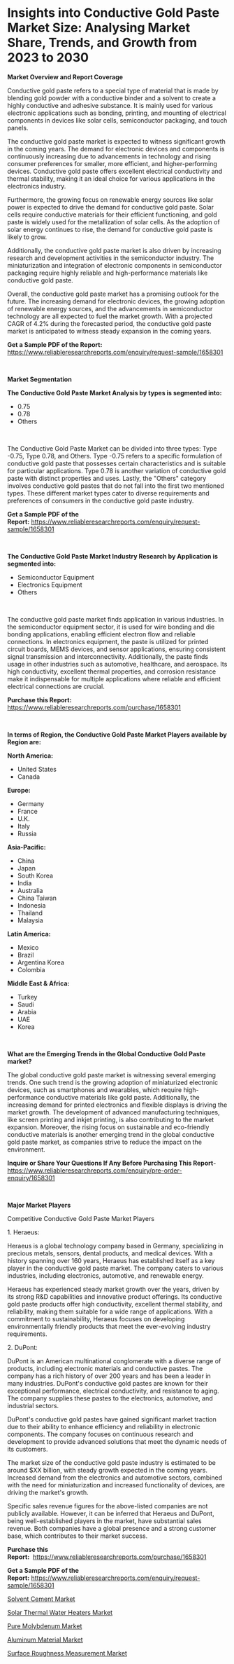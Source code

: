 <p><h1>Insights into Conductive Gold Paste Market Size: Analysing Market Share, Trends, and Growth from 2023 to 2030</h1></p><p><strong>Market Overview and Report Coverage</strong></p>
<p><p>Conductive gold paste refers to a special type of material that is made by blending gold powder with a conductive binder and a solvent to create a highly conductive and adhesive substance. It is mainly used for various electronic applications such as bonding, printing, and mounting of electrical components in devices like solar cells, semiconductor packaging, and touch panels. </p><p>The conductive gold paste market is expected to witness significant growth in the coming years. The demand for electronic devices and components is continuously increasing due to advancements in technology and rising consumer preferences for smaller, more efficient, and higher-performing devices. Conductive gold paste offers excellent electrical conductivity and thermal stability, making it an ideal choice for various applications in the electronics industry.</p><p>Furthermore, the growing focus on renewable energy sources like solar power is expected to drive the demand for conductive gold paste. Solar cells require conductive materials for their efficient functioning, and gold paste is widely used for the metallization of solar cells. As the adoption of solar energy continues to rise, the demand for conductive gold paste is likely to grow.</p><p>Additionally, the conductive gold paste market is also driven by increasing research and development activities in the semiconductor industry. The miniaturization and integration of electronic components in semiconductor packaging require highly reliable and high-performance materials like conductive gold paste.</p><p>Overall, the conductive gold paste market has a promising outlook for the future. The increasing demand for electronic devices, the growing adoption of renewable energy sources, and the advancements in semiconductor technology are all expected to fuel the market growth. With a projected CAGR of 4.2% during the forecasted period, the conductive gold paste market is anticipated to witness steady expansion in the coming years.</p></p>
<p><strong>Get a Sample PDF of the Report:</strong> <a href="https://www.reliableresearchreports.com/enquiry/request-sample/1658301">https://www.reliableresearchreports.com/enquiry/request-sample/1658301</a></p>
<p>&nbsp;</p>
<p><strong>Market Segmentation</strong></p>
<p><strong>The Conductive Gold Paste Market Analysis by types is segmented into:</strong></p>
<p><ul><li>0.75</li><li>0.78</li><li>Others</li></ul></p>
<p>&nbsp;</p>
<p><p>The Conductive Gold Paste Market can be divided into three types: Type -0.75, Type 0.78, and Others. Type -0.75 refers to a specific formulation of conductive gold paste that possesses certain characteristics and is suitable for particular applications. Type 0.78 is another variation of conductive gold paste with distinct properties and uses. Lastly, the "Others" category involves conductive gold pastes that do not fall into the first two mentioned types. These different market types cater to diverse requirements and preferences of consumers in the conductive gold paste industry.</p></p>
<p><strong>Get a Sample PDF of the Report:</strong>&nbsp;<a href="https://www.reliableresearchreports.com/enquiry/request-sample/1658301">https://www.reliableresearchreports.com/enquiry/request-sample/1658301</a></p>
<p>&nbsp;</p>
<p><strong>The Conductive Gold Paste Market Industry Research by Application is segmented into:</strong></p>
<p><ul><li>Semiconductor Equipment</li><li>Electronics Equipment</li><li>Others</li></ul></p>
<p>&nbsp;</p>
<p><p>The conductive gold paste market finds application in various industries. In the semiconductor equipment sector, it is used for wire bonding and die bonding applications, enabling efficient electron flow and reliable connections. In electronics equipment, the paste is utilized for printed circuit boards, MEMS devices, and sensor applications, ensuring consistent signal transmission and interconnectivity. Additionally, the paste finds usage in other industries such as automotive, healthcare, and aerospace. Its high conductivity, excellent thermal properties, and corrosion resistance make it indispensable for multiple applications where reliable and efficient electrical connections are crucial.</p></p>
<p><strong>Purchase this Report:</strong>&nbsp; <a href="https://www.reliableresearchreports.com/purchase/1658301">https://www.reliableresearchreports.com/purchase/1658301</a></p>
<p>&nbsp;</p>
<p><strong>In terms of Region, the Conductive Gold Paste Market Players available by Region are:</strong></p>
<p>
    <p> <strong> North America: </strong>
        <ul>
            <li>United States</li>
            <li>Canada</li>
        </ul>
        </p> 
    <p> <strong> Europe: </strong>
        <ul>
            <li>Germany</li>
            <li>France</li>
            <li>U.K.</li>
            <li>Italy</li>
            <li>Russia</li>
        </ul>
        </p> 
    <p> <strong> Asia-Pacific: </strong>
        <ul>
            <li>China</li>
            <li>Japan</li>
            <li>South Korea</li>
            <li>India</li>
            <li>Australia</li>
            <li>China Taiwan</li>
            <li>Indonesia</li>
            <li>Thailand</li>
            <li>Malaysia</li>
        </ul>
        </p> 
    <p> <strong> Latin America: </strong>
        <ul>
            <li>Mexico</li>
            <li>Brazil</li>
            <li>Argentina Korea</li>
            <li>Colombia</li>
        </ul>
        </p> 
    <p> <strong> Middle East & Africa: </strong>
        <ul>
            <li>Turkey</li>
            <li>Saudi</li>
            <li>Arabia</li>
            <li>UAE</li>
            <li>Korea</li>
        </ul>
    </p>
    </p>
<p>&nbsp;</p>
<p><strong>What are the Emerging Trends in the Global Conductive Gold Paste market?</strong></p>
<p><p>The global conductive gold paste market is witnessing several emerging trends. One such trend is the growing adoption of miniaturized electronic devices, such as smartphones and wearables, which require high-performance conductive materials like gold paste. Additionally, the increasing demand for printed electronics and flexible displays is driving the market growth. The development of advanced manufacturing techniques, like screen printing and inkjet printing, is also contributing to the market expansion. Moreover, the rising focus on sustainable and eco-friendly conductive materials is another emerging trend in the global conductive gold paste market, as companies strive to reduce the impact on the environment.</p></p>
<p><strong>Inquire or Share Your Questions If Any Before Purchasing This Report</strong>- <a href="https://www.reliableresearchreports.com/enquiry/pre-order-enquiry/1658301">https://www.reliableresearchreports.com/enquiry/pre-order-enquiry/1658301</a></p>
<p>&nbsp;</p>
<p><strong>Major Market Players</strong></p>
<p><p>Competitive Conductive Gold Paste Market Players</p><p>1. Heraeus:</p><p>Heraeus is a global technology company based in Germany, specializing in precious metals, sensors, dental products, and medical devices. With a history spanning over 160 years, Heraeus has established itself as a key player in the conductive gold paste market. The company caters to various industries, including electronics, automotive, and renewable energy. </p><p>Heraeus has experienced steady market growth over the years, driven by its strong R&D capabilities and innovative product offerings. Its conductive gold paste products offer high conductivity, excellent thermal stability, and reliability, making them suitable for a wide range of applications. With a commitment to sustainability, Heraeus focuses on developing environmentally friendly products that meet the ever-evolving industry requirements. </p><p>2. DuPont:</p><p>DuPont is an American multinational conglomerate with a diverse range of products, including electronic materials and conductive pastes. The company has a rich history of over 200 years and has been a leader in many industries. DuPont's conductive gold pastes are known for their exceptional performance, electrical conductivity, and resistance to aging. The company supplies these pastes to the electronics, automotive, and industrial sectors.</p><p>DuPont's conductive gold pastes have gained significant market traction due to their ability to enhance efficiency and reliability in electronic components. The company focuses on continuous research and development to provide advanced solutions that meet the dynamic needs of its customers.</p><p>The market size of the conductive gold paste industry is estimated to be around $XX billion, with steady growth expected in the coming years. Increased demand from the electronics and automotive sectors, combined with the need for miniaturization and increased functionality of devices, are driving the market's growth.</p><p>Specific sales revenue figures for the above-listed companies are not publicly available. However, it can be inferred that Heraeus and DuPont, being well-established players in the market, have substantial sales revenue. Both companies have a global presence and a strong customer base, which contributes to their market success.</p></p>
<p><strong>Purchase this Report:</strong>&nbsp;&nbsp;<a href="https://www.reliableresearchreports.com/purchase/1658301">https://www.reliableresearchreports.com/purchase/1658301</a></p>
<p></p>
<p><strong>Get a Sample PDF of the Report:</strong>&nbsp;<a href="https://www.reliableresearchreports.com/enquiry/request-sample/1658301">https://www.reliableresearchreports.com/enquiry/request-sample/1658301</a></p>
<p><p><a href="https://medium.com/@soledadroob625/solvent-cement-market-size-market-outlook-and-market-forecast-2023-to-2030-eaa53b9ed5db">Solvent Cement Market</a></p><p><a href="https://medium.com/@stefanokon1939/solar-thermal-water-heaters-market-focuses-on-market-share-size-and-projected-forecast-till-2030-581fbb87e6a5">Solar Thermal Water Heaters Market</a></p><p><a href="https://github.com/abdelrhmankishk22/Market-Research-Report-List-1/blob/main/pure-molybdenum-market.md">Pure Molybdenum Market</a></p><p><a href="https://github.com/maliyahmorrow6654/Market-Research-Report-List-1/blob/main/aluminum-material-market.md">Aluminum Material Market</a></p><p><a href="https://medium.com/@soledadhane827/surface-roughness-measurement-market-research-report-its-history-and-forecast-2023-to-2030-31ee820146c1">Surface Roughness Measurement Market</a></p></p>